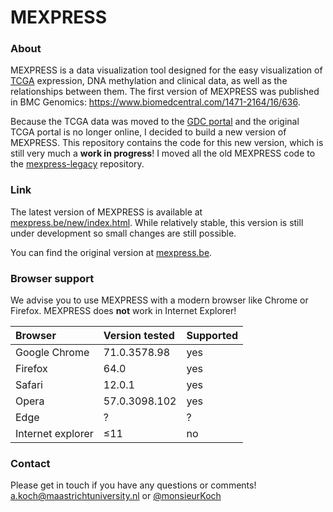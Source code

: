 MEXPRESS
========

### About

MEXPRESS is a data visualization tool designed for the easy visualization of [TCGA](https://tcga-data.nci.nih.gov/tcga/) expression, DNA methylation and clinical data, as well as the relationships between them. The first version of MEXPRESS was published in BMC Genomics: https://www.biomedcentral.com/1471-2164/16/636.

Because the TCGA data was moved to the [GDC portal](https://gdc.cancer.gov/) and the original TCGA portal is no longer online, I decided to build a new version of MEXPRESS. This repository contains the code for this new version, which is still very much a __work in progress__! I moved all the old MEXPRESS code to the [mexpress-legacy](https://github.com/akoch8/mexpress-legacy) repository.

### Link

The latest version of MEXPRESS is available at [mexpress.be/new/index.html](https://mexpress.be/new/index.html). While relatively stable, this version is still under development so small changes are still possible.

You can find the original version at [mexpress.be](https://mexpress.be).

### Browser support

We advise you to use MEXPRESS with a modern browser like Chrome or Firefox. MEXPRESS does __not__ work in Internet Explorer!

| Browser | Version tested | Supported |
| :--- | :--- | :--- |
| Google Chrome | 71.0.3578.98 | yes |
| Firefox | 64.0 | yes |
| Safari | 12.0.1 | yes |
| Opera | 57.0.3098.102 | yes |
| Edge | ? | ? |
| Internet explorer | &le;11 | no |

### Contact

Please get in touch if you have any questions or comments! a.koch@maastrichtuniversity.nl or [@monsieurKoch](https://twitter.com/monsieurKoch)
